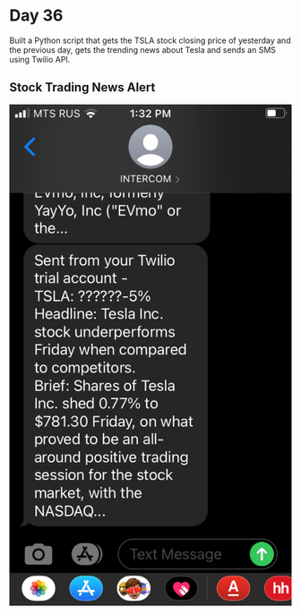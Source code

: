 # Day 36

Built a Python script that gets the TSLA stock closing price of yesterday and the previous day, gets the trending news about Tesla and sends an SMS using Twilio API.

## Stock Trading News Alert

![rain](stock_alert.png)